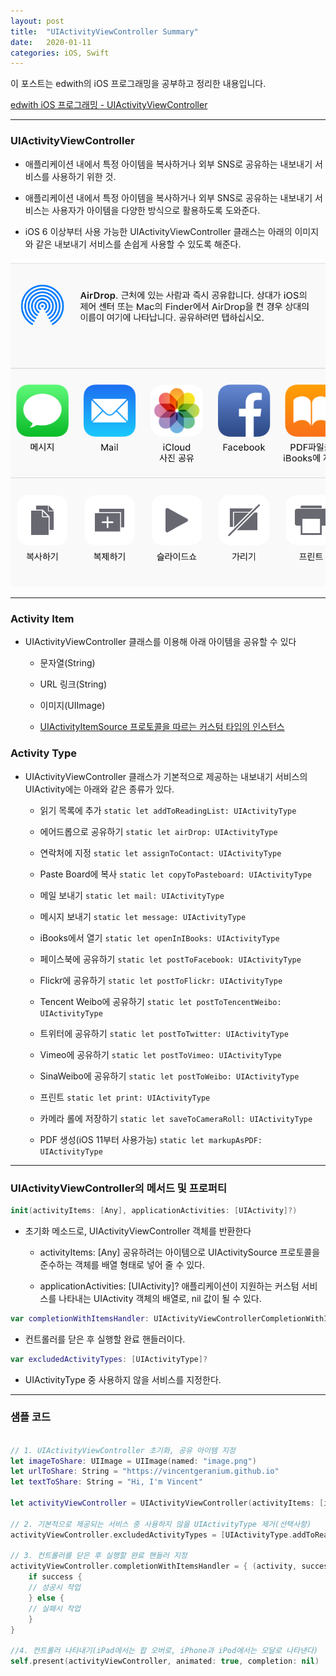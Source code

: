 ```yaml
---
layout: post
title:  "UIActivityViewController Summary"
date:   2020-01-11
categories: iOS, Swift
---
```


이 포스트는 edwith의 iOS 프로그래밍을 공부하고 정리한 내용입니다.

[edwith iOS 프로그래밍 - UIActivityViewController](https://www.edwith.org/boostcourse-ios/lecture/18734/)

- - -

### UIActivityViewController

- 애플리케이션 내에서 특정 아이템을 복사하거나 외부 SNS로 공유하는 내보내기 서비스를 사용하기 위한 것.

- 애플리케이션 내에서 특정 아이템을 복사하거나 외부 SNS로 공유하는 내보내기 서비스는 사용자가 아이템을 다양한 방식으로 활용하도록 도와준다.

- iOS 6 이상부터 사용 가능한 UIActivityViewController 클래스는 아래의 이미지와 같은 내보내기 서비스를 손쉽게 사용할 수 있도록 해준다.

![ActivityVCImage-1](https://github.com/VincentGeranium/VincentGeranium.github.io/blob/master/assets/img/ActivityVCImage-1.png?raw=true)

- - -


### Activity Item

- UIActivityViewController 클래스를 이용해 아래 아이템을 공유할 수 있다

    - 문자열(String)
    
    - URL 링크(String)
    
    - 이미지(UIImage)
    
    - [UIActivityItemSource 프로토콜을 따르는 커스텀 타입의 인스턴스](https://developer.apple.com/documentation/uikit/uiactivityitemsource)
    
### Activity Type

- UIActivityViewController 클래스가 기본적으로 제공하는 내보내기 서비스의 UIActivity에는 아래와 같은 종류가 있다.

    - 읽기 목록에 추가 ```static let addToReadingList: UIActivityType```
    
    - 에어드롭으로 공유하기 ```static let airDrop: UIActivityType```
    
    - 연락처에 지정 ```static let assignToContact: UIActivityType```
    
    - Paste Board에 복사 ```static let copyToPasteboard: UIActivityType```
    
    - 메일 보내기 ```static let mail: UIActivityType```
    
    - 메시지 보내기 ```static let message: UIActivityType```
    
    - iBooks에서 열기 ```static let openInIBooks: UIActivityType```
    
    - 페이스북에 공유하기 ```static let postToFacebook: UIActivityType```
    
    - Flickr에 공유하기 ```static let postToFlickr: UIActivityType```
    
    - Tencent Weibo에 공유하기 ```static let postToTencentWeibo: UIActivityType```
    
    - 트위터에 공유하기 ```static let postToTwitter: UIActivityType```
    
    - Vimeo에 공유하기 ```static let postToVimeo: UIActivityType```
    
    - SinaWeibo에 공유하기 ```static let postToWeibo: UIActivityType```
    
    - 프린트 ```static let print: UIActivityType```
    
    - 카메라 롤에 저장하기 ```static let saveToCameraRoll: UIActivityType```
    
    - PDF 생성(iOS 11부터 사용가능) ```static let markupAsPDF: UIActivityType```
    
- - -

### UIActivityViewController의 메서드 및 프로퍼티

```swift
init(activityItems: [Any], applicationActivities: [UIActivity]?)
```
- 초기화 메소드로, UIActivityViewController 객체를 반환한다

    - activityItems: [Any] 공유하려는 아이템으로 UIActivitySource 프로토콜을 준수하는 객체를 배열 형태로 넣어 줄 수 있다.

    - applicationActivities: [UIActivity]? 애플리케이션이 지원하는 커스텀 서비스를 나타내는 UIActivity 객체의 배열로, nil 값이 될 수 있다.

```swift
var completionWithItemsHandler: UIActivityViewControllerCompletionWithItemsHandler?
```

- 컨트롤러를 닫은 후 실행할 완료 핸들러이다.

```swift
var excludedActivityTypes: [UIActivityType]?
```

- UIActivityType 중 사용하지 않을 서비스를 지정한다.

- - -

### 샘플 코드

```swift

// 1. UIActivityViewController 초기화, 공유 아이템 지정
let imageToShare: UIImage = UIImage(named: "image.png")
let urlToShare: String = "https://vincentgeranium.github.io"
let textToShare: String = "Hi, I'm Vincent"

let activityViewController = UIActivityViewController(activityItems: [imageToShare, urlToShare, textToShare], applicationActivities: nil)

// 2. 기본적으로 제공되는 서비스 중 사용하지 않을 UIActivityType 제거(선택사항)
activityViewController.excludedActivityTypes = [UIActivityType.addToReadingList, UIActivityType.assignToContact]

// 3. 컨트롤러를 닫은 후 실행할 완료 핸들러 지정
activityViewController.completionWithItemsHandler = { (activity, success, item, error) in
    if success {
    // 성공시 작업
    } else {
    // 실패시 작업
    }
}

//4. 컨트롤러 나타내기(iPad에서는 팝 오버로, iPhone과 iPod에서는 모달로 나타낸다)
self.present(activityViewController, animated: true, completion: nil)
```